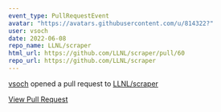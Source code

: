 ```yaml
---
event_type: PullRequestEvent
avatar: "https://avatars.githubusercontent.com/u/814322?"
user: vsoch
date: 2022-06-08
repo_name: LLNL/scraper
html_url: https://github.com/LLNL/scraper/pull/60
repo_url: https://github.com/LLNL/scraper
---
```


<a href='https://github.com/vsoch' target='_blank'>vsoch</a> opened a pull request to <a href='https://github.com/LLNL/scraper' target='_blank'>LLNL/scraper</a>

<a href='https://github.com/LLNL/scraper/pull/60' target='_blank'>View Pull Request</a>